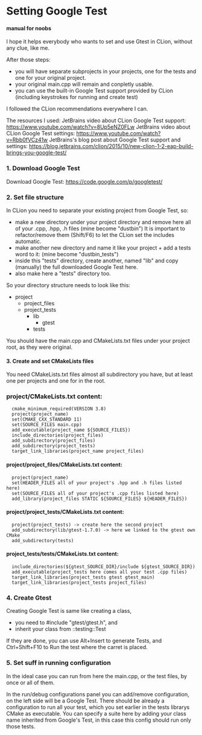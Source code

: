 # Setting Google Test
#### manual for noobs

I hope it helps everybody who wants to set and use Gtest in CLion, without any clue, like me. 

After those steps:
- you will have separate subprojects in your projects, one for the tests and one for your original project. 
- your original main.cpp will remain and conpletly usable. 
- you can use the built-in Google Test support provided by CLion (including keystrokes for running and create test) 

I followed the CLion recommendations everywhere I can. 

The resources I used: 
JetBrains video about CLion Google Test support: https://www.youtube.com/watch?v=8Up5eNZ0FLw
JetBrains video about CLion Google Test settings: https://www.youtube.com/watch?v=Rbb0fVCz41w
JetBrains's blog post about Google Test support and settings: https://blog.jetbrains.com/clion/2015/10/new-clion-1-2-eap-build-brings-you-google-test/

### 1. Download Google Test

Download Google Test: https://code.google.com/p/googletest/

### 2. Set file structure

In CLion you need to separate your existing project from Google Test, so:
 - make a new directory under your project directory and remove here all of your .cpp, .hpp, .h files (mine become "dustbin")
 It is important to refactor/remove them (Shift/F6) to let the CLion set the includes automatic.
 - make another new directory and name it like your project + add a tests word to it: (mine become "dustbin_tests")
 - inside this "tests" directory, create another, named "lib" and copy (manually) the full downloaded Google Test here.
 - also make here a "tests" directory too.
 
 So your directory structure needs to look like this:
 
 - project 
    - project_files 
    - project_tests 
        - lib
            - gtest
        - tests
            
You should have the main.cpp and CMakeLists.txt files under your project root, as they were original.
   
#### 3. Create and set CMakeLists files
   
   You need CMakeLists.txt files almost all subdirectory you have, but at least one per projects and one for in the root.
   
### project/CMakeLists.txt content:
   
      cmake_minimum_required(VERSION 3.8) 
      project(project_name) 
      set(CMAKE_CXX_STANDARD 11) 
      set(SOURCE_FILES main.cpp) 
      add_executable(project_name ${SOURCE_FILES}) 
      include_directories(project_files) 
      add_subdirectory(project_files) 
      add_subdirectory(project_tests) 
      target_link_libraries(project_name project_files) 
   
#### project/project_files/CMakeLists.txt content:
   
      project(project_name) 
      set(HEADER_FILES all of your project's .hpp and .h files listed here) 
      set(SOURCE_FILES all of your project's .cpp files listed here) 
      add_library(project_files STATIC ${SOURCE_FILES} ${HEADER_FILES}) 
  
#### project/project_tests/CMakeLists.txt content:
   
      project(project_tests) -> create here the second project 
      add_subdirectory(lib/gtest-1.7.0) -> here we linked to the gtest own CMake 
      add_subdirectory(tests) 
   
#### project_tests/tests/CMakeLists.txt content:
   
      include_directories(${gtest_SOURCE_DIR}/include ${gtest_SOURCE_DIR}) 
      add_executable(project_tests here comes all your test .cpp files) 
      target_link_libraries(project_tests gtest gtest_main) 
      target_link_libraries(project_tests project_files) 
  
### 4. Create Gtest
  
  Creating Google Test is same like creating a class, 
  - you need to #include "gtest/gtest.h", and
  - inherit your class from ::testing::Test

If they are done, you can use Alt+Insert to generate Tests, and Ctrl+Shift+F10 to Run the test where the carret is placed.

### 5. Set suff in running configuration

In the ideal case you can run from here the main.cpp, or the test files, by once or all of them.

In the run/debug configurations panel you can add/remove configuration, on the left side will be a Google Test.
There should be already a configuration to run all your test, which you set earlier in the tests librarys CMake as executable.
You can specify a suite here by adding your class name inherited from Google's Test, in this case this config should run only those tests.
  
  
